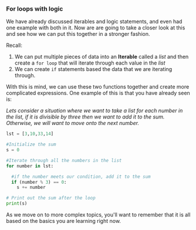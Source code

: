 ### For loops with logic
We have already discussed iterables and logic statements, and even had one example with both in it. Now are are going to take a closer look at this and see how we can put this together in a stronger fashion.

Recall:
1. We can put multiple pieces of data into an **Iterable** called a _list_ and then create a `for loop` that will iterate through each value in the _list_
2. We can create `if` statements based the data that we are iterating through.

With this is mind, we can use these two functions together and create more complicated expressions. One example of this is that you have already seen is:

 _Lets consider a situation where we want to take a list for each number in the list, if it is divisible by three then we want to add it to the sum.  Otherwise, we will want to move onto the next number._

```python
lst = [3,10,33,14]

#Initialize the sum
s = 0

#Iterate through all the numbers in the list
for number in lst:

  #if the number meets our condition, add it to the sum
  if (number % 3) == 0:
    s += number

# Print out the sum after the loop
print(s)
```

As we move on to more complex topics, you'll want to remember that it is all based on the basics you are learning right now.
